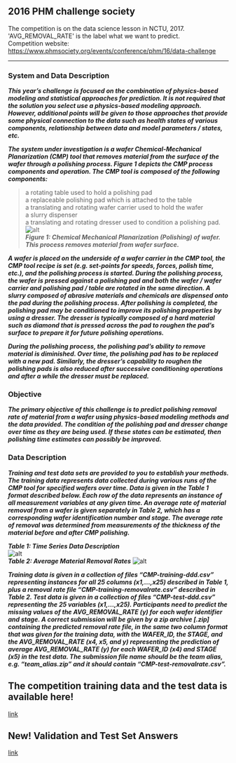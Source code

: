 ## 2016 PHM challenge society  

The competition is on the data science lesson in NCTU, 2017.  
'AVG_REMOVAL_RATE' is the label what we want to predict.   
Competition website: https://www.phmsociety.org/events/conference/phm/16/data-challenge  
***  
    
### System and Data Description
***This year’s challenge is focused on the combination of physics-based modeling and statistical approaches for prediction. It is not required that the solution you select use a physics-based modeling approach. However, additional points will be given to those approaches that provide some physical connection to the data such as health states of various components, relationship between data and model parameters / states, etc.***  
  
***The system under investigation is a wafer Chemical-Mechanical Planarization (CMP) tool that removes material from the surface of the wafer through a polishing process. Figure 1 depicts the CMP process components and operation. The CMP tool is composed of the following components:***   
>a rotating table used to hold a polishing pad  
>a replaceable polishing pad which is attached to the table  
>a translating and rotating wafer carrier used to hold the wafer  
>a slurry dispenser  
>a translating and rotating dresser used to condition a polishing pad.  
![alt](https://www.phmsociety.org/sites/phmsociety.org/files/Fig1PHM16DataChallenge.png)  
***Figure 1: Chemical Mechanical Planarization (Polishing) of wafer. This process removes material from wafer surface.***
  
***A wafer is placed on the underside of a wafer carrier in the CMP tool, the CMP tool recipe is set (e.g. set-points for speeds, forces, polish time, etc.), and the polishing process is started. During the polishing process, the wafer is pressed against a polishing pad and both the wafer / wafer carrier and polishing pad / table are rotated in the same direction. A slurry composed of abrasive materials and chemicals are dispensed onto the pad during the polishing process. After polishing is completed, the polishing pad may be conditioned to improve its polishing properties by using a dresser. The dresser is typically composed of a hard material such as diamond that is pressed across the pad to roughen the pad’s surface to prepare it for future polishing operations.***  
  
***During the polishing process, the polishing pad’s ability to remove material is diminished. Over time, the polishing pad has to be replaced with a new pad. Similarly, the dresser’s capability to roughen the polishing pads is also reduced after successive conditioning operations and after a while the dresser must be replaced.***  
  
### Objective  
***The primary objective of this challenge is to predict polishing removal rate of material from a wafer using physics-based modeling methods and the data provided. The condition of the polishing pad and dresser change over time as they are being used. If these states can be estimated, then polishing time estimates can possibly be improved.***
  
### Data Description
***Training and test data sets are provided to you to establish your methods. The training data represents data collected during various runs of the CMP tool for specified wafers over time. Data is given in the Table 1 format described below. Each row of the data represents an instance of all measurement variables at any given time. An average rate of material removal from a wafer is given separately in Table 2, which has a corresponding wafer identification number and stage. The average rate of removal was determined from measurements of the thickness of the material before and after CMP polishing.***  
  
***Table 1: Time Series Data Description***  
![alt](https://www.phmsociety.org/sites/phmsociety.org/files/Table1PHM16DataChallenge.png)  
***Table 2: Average Material Removal Rates***
![alt](https://www.phmsociety.org/sites/phmsociety.org/files/Table2PHM16DataChallenge.png)
  
***Training data is given in a collection of files “CMP-training-ddd.csv” representing instances for all 25 columns (x1,…,x25) described in Table 1, plus a removal rate file “CMP-training-removalrate.csv” described in Table 2. Test data is given in a collection of files “CMP-test-ddd.csv” representing the 25 variables (x1,…,x25). Participants need to predict the missing values of the AVG_REMOVAL_RATE (y) for each wafer identifier and stage. A correct submission will be given by a zip archive [.zip] containing the predicted removal rate file, in the same two column format that was given for the training data, with the WAFER_ID, the STAGE, and the AVG_REMOVAL_RATE (x4, x5, and y) representing the prediction of average AVG_REMOVAL_RATE (y) for each WAFER_ID (x4) and STAGE (x5) in the test data. The submission file name should be the team alias, e.g. “team_alias.zip” and it should contain “CMP-test-removalrate.csv”.***  
  
##  The competition training data and the test data is available here!  
[link](https://www.phmsociety.org/sites/all/modules/pubdlcnt/pubdlcnt.php?file=https://www.phmsociety.org/sites/phmsociety.org/files/2016%20PHM%20DATA%20CHALLENGE%20CMP%20DATA%20SET.zip&nid=2152)  
  
## New! Validation and Test Set Answers
[link](https://www.phmsociety.org/sites/all/modules/pubdlcnt/pubdlcnt.php?file=https://www.phmsociety.org/sites/phmsociety.org/files/PHM16TestValidationAnswers.zip&nid=2152)  


